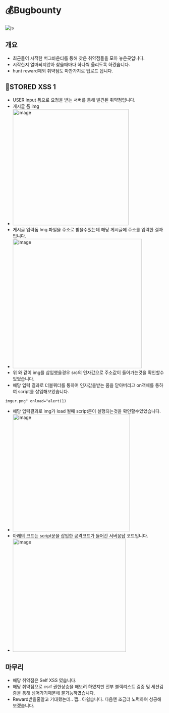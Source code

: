 # 💰Bugbounty
![js](https://img.shields.io/badge/HTML-239120?style=for-the-badge&logo=html5&logoColor=white) 

## 개요
 - 최근들어 시작한 버그바운티를 통해 찾은 취약점들을 모아 놓은곳입니다.
 - 시작한지 얼마되지않아 찾을때마다 하나씩 올리도록 하겠습니다.
 - hunt reward제외 취약점도 마찬가지로 업로드 됩니다.

## 🪬STORED XSS 1
 - USER input 폼으로 요청을 받는 서버를 통해 발견된 취약점입니다.
 - 게시글 폼 img
 - <img width="367" alt="image" src="https://github.com/ChCh0i/bugbounty/assets/108965611/1d835c0d-4b2c-405b-a628-421e3ea6a209">
 - 게시글 입력폼 Img 파일을 주소로 받을수있는데 해당 게시글에 주소를 입력한 결과입니다.
 - <img width="409" alt="image" src="https://github.com/ChCh0i/bugbounty/assets/108965611/f591429a-b152-43bc-864b-e6206cf6399d">
 - 위 와 같이 img를 삽입했을경우 src의 인자값으로 주소값이 들어가는것을 확인할수 있었습니다.
 - 해당 입력 결과로 더블쿼터를 통하여 인자값을받는 폼을 닫아버리고 on객체를 통하여 script를 삽입해보았습니다.
```
imgur.png" onload="alert(1)
```
 - 해당 입력결과로 img가 load 될때 script문이 실행되는것을 확인할수있었습니다.
 - <img width="371" alt="image" src="https://github.com/ChCh0i/bugbounty/assets/108965611/84ecc05f-59e4-4e7d-ac31-b0d92e827a12">
 - 아래의 코드는 script문을 삽입한 공격코드가 들어간 서버응답 코드입니다.
 - <img width="358" alt="image" src="https://github.com/ChCh0i/bugbounty/assets/108965611/9c585d83-4a49-4187-ba26-692dacbc27cf">
 

## 마무리
 - 해당 취약점은 Self XSS 였습니다.
 - 해당 취약점으로 csrf 권한상승을 해보려 하였지만 전부 블랙리스트 검증 및 세션검증을 통해 넘어가기때문에 불가능하였습니다.
 - Reward받을줄알고 기대했는데.. 쩝.. 아쉽습니다. 다음엔 조금더 노력하여 성공해보겠습니다.
